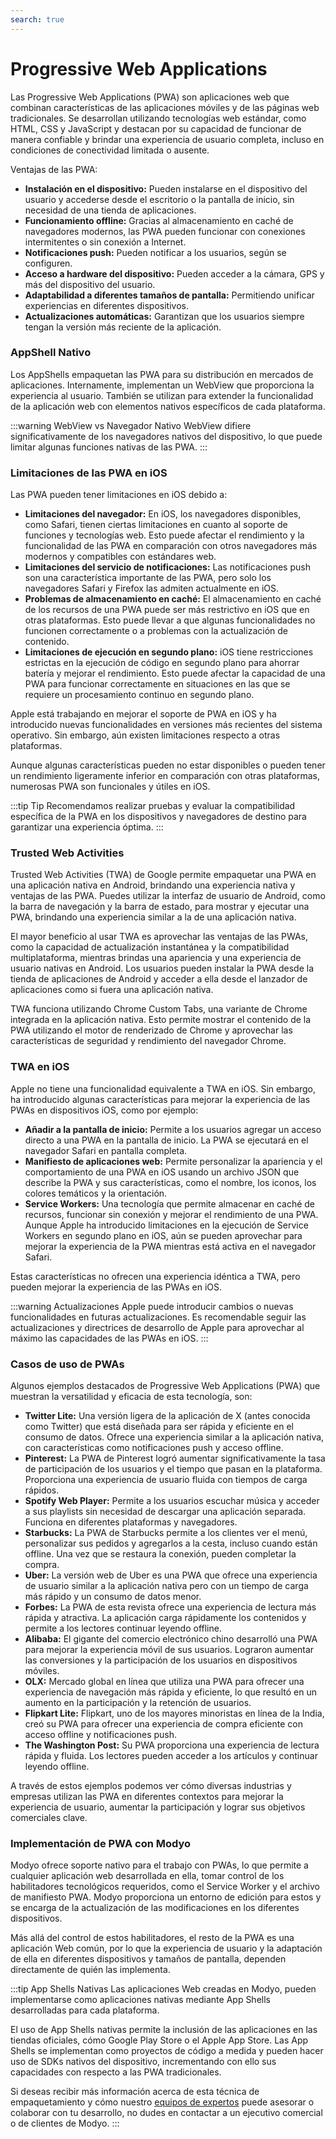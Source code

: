 ```yaml
---
search: true
---
```


# Progressive Web Applications

Las Progressive Web Applications (PWA) son aplicaciones web que combinan características de las aplicaciones móviles y de las páginas web tradicionales. Se desarrollan utilizando tecnologías web estándar, como HTML, CSS y JavaScript y destacan por su capacidad de funcionar de manera confiable y brindar una experiencia de usuario completa, incluso en condiciones de conectividad limitada o ausente.

Ventajas de las PWA:

- **Instalación en el dispositivo:** Pueden instalarse en el dispositivo del usuario y accederse desde el escritorio o la pantalla de inicio, sin necesidad de una tienda de aplicaciones.
- **Funcionamiento offline:** Gracias al almacenamiento en caché de navegadores modernos, las PWA pueden funcionar con conexiones intermitentes o sin conexión a Internet.
- **Notificaciones push:** Pueden notificar a los usuarios, según se configuren.
- **Acceso a hardware del dispositivo:** Pueden acceder a la cámara, GPS y más del dispositivo del usuario.
- **Adaptabilidad a diferentes tamaños de pantalla:** Permitiendo unificar experiencias en diferentes dispositivos.
- **Actualizaciones automáticas:** Garantizan que los usuarios siempre tengan la versión más reciente de la aplicación.


### AppShell Nativo

Los AppShells empaquetan las PWA para su distribución en mercados de aplicaciones. Internamente, implementan un WebView que proporciona la experiencia al usuario. También se utilizan para extender la funcionalidad de la aplicación web con elementos nativos específicos de cada plataforma.

:::warning WebView vs Navegador Nativo
WebView difiere significativamente de los navegadores nativos del dispositivo, lo que puede limitar algunas funciones nativas de las PWA.
:::

### Limitaciones de las PWA en iOS

Las PWA pueden tener limitaciones en iOS debido a:

- **Limitaciones del navegador:** En iOS, los navegadores disponibles, como Safari, tienen ciertas limitaciones en cuanto al soporte de funciones y tecnologías web. Esto puede afectar el rendimiento y la funcionalidad de las PWA en comparación con otros navegadores más modernos y compatibles con estándares web.
- **Limitaciones del servicio de notificaciones:** Las notificaciones push son una característica importante de las PWA, pero solo los navegadores Safari y Firefox las admiten actualmente en iOS.
- **Problemas de almacenamiento en caché:** El almacenamiento en caché de los recursos de una PWA puede ser más restrictivo en iOS que en otras plataformas. Esto puede llevar a que algunas funcionalidades no funcionen correctamente o a problemas con la actualización de contenido.
- **Limitaciones de ejecución en segundo plano:** iOS tiene restricciones estrictas en la ejecución de código en segundo plano para ahorrar batería y mejorar el rendimiento. Esto puede afectar la capacidad de una PWA para funcionar correctamente en situaciones en las que se requiere un procesamiento continuo en segundo plano.

Apple está trabajando en mejorar el soporte de PWA en iOS y ha introducido nuevas funcionalidades en versiones más recientes del sistema operativo. Sin embargo, aún existen limitaciones respecto a otras plataformas.

Aunque algunas características pueden no estar disponibles o pueden tener un rendimiento ligeramente inferior en comparación con otras plataformas, numerosas PWA son funcionales y útiles en iOS.

:::tip Tip
Recomendamos realizar pruebas y evaluar la compatibilidad específica de la PWA en los dispositivos y navegadores de destino para garantizar una experiencia óptima.
:::


### Trusted Web Activities

Trusted Web Activities (TWA) de Google permite empaquetar una PWA en una aplicación nativa en Android, brindando una experiencia nativa y ventajas de las PWA. Puedes utilizar la interfaz de usuario de Android, como la barra de navegación y la barra de estado, para mostrar y ejecutar una PWA, brindando una experiencia similar a la de una aplicación nativa.

El mayor beneficio al usar TWA es aprovechar las ventajas de las PWAs, como la capacidad de actualización instantánea y la compatibilidad multiplataforma, mientras brindas una apariencia y una experiencia de usuario nativas en Android. Los usuarios pueden instalar la PWA desde la tienda de aplicaciones de Android y acceder a ella desde el lanzador de aplicaciones como si fuera una aplicación nativa.

TWA funciona utilizando Chrome Custom Tabs, una variante de Chrome integrada en la aplicación nativa. Esto permite mostrar el contenido de la PWA utilizando el motor de renderizado de Chrome y aprovechar las características de seguridad y rendimiento del navegador Chrome.


### TWA en iOS

Apple no tiene una funcionalidad equivalente a TWA en iOS. Sin embargo, ha introducido algunas características para mejorar la experiencia de las PWAs en dispositivos iOS, como por ejemplo:

- **Añadir a la pantalla de inicio:** Permite a los usuarios agregar un acceso directo a una PWA en la pantalla de inicio. La PWA se ejecutará en el navegador Safari en pantalla completa.
- **Manifiesto de aplicaciones web:** Permite personalizar la apariencia y el comportamiento de una PWA en iOS usando un archivo JSON que describe la PWA y sus características, como el nombre, los iconos, los colores temáticos y la orientación.
- **Service Workers:** Una tecnología que permite almacenar en caché de recursos, funcionar sin conexión y mejorar el rendimiento de una PWA. Aunque Apple ha introducido limitaciones en la ejecución de Service Workers en segundo plano en iOS, aún se pueden aprovechar para mejorar la experiencia de la PWA mientras está activa en el navegador Safari.

Estas características no ofrecen una experiencia idéntica a TWA, pero pueden mejorar la experiencia de las PWAs en iOS.

:::warning Actualizaciones
Apple puede introducir cambios o nuevas funcionalidades en futuras actualizaciones. Es recomendable seguir las actualizaciones y directrices de desarrollo de Apple para aprovechar al máximo las capacidades de las PWAs en iOS.
:::


### Casos de uso de PWAs

Algunos ejemplos destacados de Progressive Web Applications (PWA) que muestran la versatilidad y eficacia de esta tecnología, son:

- **Twitter Lite:** Una versión ligera de la aplicación de X (antes conocida como Twitter) que está diseñada para ser rápida y eficiente en el consumo de datos. Ofrece una experiencia similar a la aplicación nativa, con características como notificaciones push y acceso offline.
- **Pinterest:** La PWA de Pinterest logró aumentar significativamente la tasa de participación de los usuarios y el tiempo que pasan en la plataforma. Proporciona una experiencia de usuario fluida con tiempos de carga rápidos.
- **Spotify Web Player:** Permite a los usuarios escuchar música y acceder a sus playlists sin necesidad de descargar una aplicación separada. Funciona en diferentes plataformas y navegadores.
- **Starbucks:** La PWA de Starbucks permite a los clientes ver el menú, personalizar sus pedidos y agregarlos a la cesta, incluso cuando están offline. Una vez que se restaura la conexión, pueden completar la compra.
- **Uber:** La versión web de Uber es una PWA que ofrece una experiencia de usuario similar a la aplicación nativa pero con un tiempo de carga más rápido y un consumo de datos menor.
- **Forbes:** La PWA de esta revista ofrece una experiencia de lectura más rápida y atractiva. La aplicación carga rápidamente los contenidos y permite a los lectores continuar leyendo offline.
- **Alibaba:** El gigante del comercio electrónico chino desarrolló una PWA para mejorar la experiencia móvil de sus usuarios. Lograron aumentar las conversiones y la participación de los usuarios en dispositivos móviles.
- **OLX:** Mercado global en línea que utiliza una PWA para ofrecer una experiencia de navegación más rápida y eficiente, lo que resultó en un aumento en la participación y la retención de usuarios.
- **Flipkart Lite:** Flipkart, uno de los mayores minoristas en línea de la India, creó su PWA para ofrecer una experiencia de compra eficiente con acceso offline y notificaciones push.
- **The Washington Post:** Su PWA proporciona una experiencia de lectura rápida y fluida. Los lectores pueden acceder a los artículos y continuar leyendo offline.

A través de estos ejemplos podemos ver cómo diversas industrias y empresas utilizan las PWA en diferentes contextos para mejorar la experiencia de usuario, aumentar la participación y lograr sus objetivos comerciales clave.


### Implementación de PWA con Modyo

Modyo ofrece soporte nativo para el trabajo con PWAs, lo que permite a cualquier aplicación web desarrollada en ella, tomar control de los habilitadores tecnológicos requeridos, como el Service Worker y el archivo de manifiesto PWA. Modyo proporciona un entorno de edición para estos y se encarga de la actualización de las modificaciones en los diferentes dispositivos.

Más allá del control de estos habilitadores, el resto de la PWA es una aplicación Web común, por lo que la experiencia de usuario y la adaptación de ella en diferentes dispositivos y tamaños de pantalla, dependen directamente de quién las implementa.

:::tip App Shells Nativas
Las aplicaciones Web creadas en Modyo, pueden implementarse como aplicaciones nativas mediante App Shells desarrolladas para cada plataforma.

El uso de App Shells nativas permite la inclusión de las aplicaciones en las tiendas oficiales, cómo Google Play Store o el Apple App Store. Las App Shells se implementan como proyectos de código a medida y pueden hacer uso de SDKs nativos del dispositivo, incrementando con ello sus capacidades con respecto a las PWA tradicionales.

Si deseas recibir más información acerca de esta técnica de empaquetamiento y cómo nuestro [equipos de expertos](https://modyo.com/services) puede asesorar o colaborar con tu desarrollo, no dudes en contactar a un ejecutivo comercial o de clientes de Modyo.
:::
